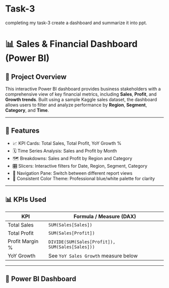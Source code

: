 # Task-3
completing my task-3 create a dashboard and summarize it into ppt.
# 📊 Sales & Financial Dashboard (Power BI)

## 📘 Project Overview

This interactive Power BI dashboard provides business stakeholders with a comprehensive view of key financial metrics, including **Sales**, **Profit**, and **Growth trends**. Built using a sample Kaggle sales dataset, the dashboard allows users to filter and analyze performance by **Region**, **Segment**, **Category**, and **Time**.

---

## 🚀 Features

- 📈 KPI Cards: Total Sales, Total Profit, YoY Growth %
- 🗓 Time Series Analysis: Sales and Profit by Month
- 🗺 Breakdowns: Sales and Profit by Region and Category
- 🎛 Slicers: Interactive filters for Date, Region, Segment, Category
- 🧭 Navigation Pane: Switch between different report views
- 🎨 Consistent Color Theme: Professional blue/white palette for clarity

---

## 📊 KPIs Used

| KPI              | Formula / Measure (DAX)                          |
|------------------|--------------------------------------------------|
| Total Sales      | `SUM(Sales[Sales])`                              |
| Total Profit     | `SUM(Sales[Profit])`                             |
| Profit Margin %  | `DIVIDE(SUM(Sales[Profit]), SUM(Sales[Sales]))` |
| YoY Growth       | See `YoY Sales Growth` measure below             |

---

## 🧠 Power BI Dashboard
